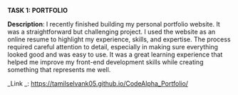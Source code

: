 **TASK 1: PORTFOLIO**

__**Description**__: I recently finished building my personal portfolio website. It was a straightforward but challenging project. I used the website as an online resume to highlight my experience, skills, and expertise. The process required careful attention to detail, especially in making sure everything looked good and was easy to use. It was a great learning experience that helped me improve my front-end development skills while creating something that represents me well.

_Link _: https://tamilselvank05.github.io/CodeAlpha_Portfolio/
